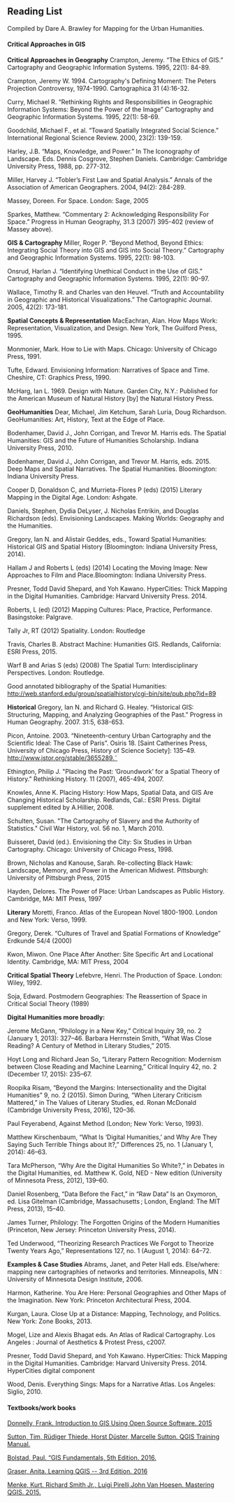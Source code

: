## Reading List

Compiled by Dare A. Brawley for Mapping for the Urban Humanities.

#### Critical Approaches in GIS

**Critical Approaches in Geography**
Crampton, Jeremy. “The Ethics of GIS.” Cartography and Geographic Information Systems. 1995, 22(1): 84-89.

Crampton, Jeremy W. 1994. Cartography's Defining Moment: The Peters Projection Controversy, 1974-1990. Cartographica 31 (4):16-32.

Curry, Michael R. “Rethinking Rights and Responsibilities in Geographic Information Systems: Beyond the Power of the Image” Cartography and Geographic Information Systems. 1995, 22(1): 58-69.

Goodchild, Michael F., et al. “Toward Spatially Integrated Social Science.” International Regional Science Review. 2000, 23(2): 139-159.

Harley, J.B. “Maps, Knowledge, and Power.” In The Iconography of Landscape. Eds. Dennis Cosgrove, Stephen Daniels. Cambridge: Cambridge University Press, 1988, pp. 277-312.

Miller, Harvey J. “Tobler’s First Law and Spatial Analysis.” Annals of the Association of American Geographers. 2004, 94(2): 284-289.

Massey, Doreen. For Space. London: Sage, 2005

Sparkes, Matthew.  “Commentary 2: Acknowledging Responsibility For Space.” Progress in Human Geography, 31.3 (2007) 395-402 (review of Massey above).

**GIS & Cartography**
Miller, Roger P. “Beyond Method, Beyond Ethics: Integrating Social Theory into GIS and GIS into Social Theory.” Cartography and Geographic Information Systems. 1995, 22(1): 98-103.

Onsrud, Harlan J. “Identifying Unethical Conduct in the Use of GIS.” Cartography and Geographic Information Systems. 1995, 22(1): 90-97.

Wallace, Timothy R. and Charles van den Heuvel. “Truth and Accountability in Geographic and Historical Visualizations.” The Cartographic Journal. 2005, 42(2): 173-181.

**Spatial Concepts & Representation**
MacEachran, Alan. How Maps Work: Representation, Visualization, and Design. New York, The Guilford Press, 1995.

Monmonier, Mark. How to Lie with Maps. Chicago: University of Chicago Press, 1991.

Tufte, Edward. Envisioning Information: Narratives of Space and Time. Cheshire, CT: Graphics Press, 1990.

McHarg, Ian L. 1969. Design with Nature. Garden City, N.Y.: Published for the American Museum of Natural History [by] the Natural History Press.


**GeoHumanities**
Dear, Michael, Jim Ketchum, Sarah Luria, Doug Richardson. GeoHumanities: Art, History, Text at the Edge of Place.

Bodenhamer, David J., John Corrigan, and Trevor M. Harris eds. The Spatial Humanities: GIS and the Future of Humanities Scholarship. Indiana University Press, 2010.

Bodenhamer, David J., John Corrigan, and Trevor M. Harris, eds. 2015. Deep Maps and Spatial Narratives. The Spatial Humanities. Bloomington: Indiana University Press.

Cooper D, Donaldson C, and Murrieta-Flores P (eds) (2015) Literary Mapping in the Digital Age. London: Ashgate.

Daniels, Stephen, Dydia DeLyser, J. Nicholas Entrikin, and Douglas Richardson (eds). Envisioning Landscapes. Making Worlds: Geography and the Humanities.

Gregory, Ian N. and Alistair Geddes, eds., Toward Spatial Humanities: Historical GIS and Spatial History (Bloomington: Indiana University Press, 2014).

Hallam J and Roberts L (eds) (2014) Locating the Moving Image: New Approaches to Film and Place.Bloomington: Indiana University Press.

Presner, Todd David Shepard, and Yoh Kawano. HyperCities: Thick Mapping in the Digital Humanities. Cambridge: Harvard University Press. 2014.

Roberts, L (ed) (2012) Mapping Cultures: Place, Practice, Performance. Basingstoke: Palgrave.

Tally Jr, RT (2012) Spatiality. London: Routledge

Travis, Charles B. Abstract Machine: Humanities GIS. Redlands, California: ESRI Press, 2015.

Warf B and Arias S (eds) (2008) The Spatial Turn: Interdisciplinary Perspectives. London: Routledge.

Good annotated bibliography of the Spatial Humanities: http://web.stanford.edu/group/spatialhistory/cgi-bin/site/pub.php?id=89

**Historical**
Gregory, Ian N. and Richard G. Healey. “Historical GIS: Structuring, Mapping, and Analyzing Geographies of the Past.” Progress in Human Geography. 2007. 31:5, 638-653.

Picon, Antoine. 2003. “Nineteenth-century Urban Cartography and the Scientific Ideal: The Case of Paris”. Osiris 18. [Saint Catherines Press, University of Chicago Press, History of Science Society]: 135–49. http://www.jstor.org/stable/3655289.˜

Ethington, Philip J. "Placing the Past: ’Groundwork’ for a Spatial Theory of History." Rethinking History. 11 (2007), 465-494, 2007.

Knowles, Anne K. Placing History: How Maps, Spatial Data, and GIS Are Changing Historical Scholarship. Redlands, Cal.: ESRI Press. Digital supplement edited by A.Hillier, 2008.

Schulten, Susan. "The Cartography of Slavery and the Authority of Statistics." Civil War History, vol. 56 no. 1, March 2010.

Buisseret, David (ed.). Envisioning the City: Six Studies in Urban Cartography. Chicago: University of Chicago Press, 1998.

Brown, Nicholas and Kanouse, Sarah. Re-collecting Black Hawk: Landscape, Memory, and Power in the American Midwest. Pittsburgh: University of Pittsburgh Press, 2015

Hayden, Delores. The Power of Place: Urban Landscapes as Public History. Cambridge, MA: MIT Press, 1997

**Literary**
Moretti, Franco. Atlas of the European Novel 1800-1900. London and New York: Verso, 1999.

Gregory, Derek. “Cultures of Travel and Spatial Formations of Knowledge” Erdkunde 54/4 (2000)

Kwon, Miwon. One Place After Another: Site Specific Art and Locational Identity. Cambridge, MA: MIT Press, 2004

**Critical Spatial Theory**
Lefebvre, Henri. The Production of Space. London: Wiley, 1992.

Soja, Edward. Postmodern Geographies: The Reassertion of Space in Critical Social Theory (1989)

**Digital Humanities more broadly:**

Jerome McGann, “Philology in a New Key,” Critical Inquiry 39, no. 2 (January 1, 2013): 327–46.
Barbara Herrnstein Smith, “What Was Close Reading? A Century of Method in Literary Studies,” 2015.

Hoyt Long and Richard Jean So, “Literary Pattern Recognition: Modernism between Close Reading and Machine Learning,” Critical Inquiry 42, no. 2 (December 17, 2015): 235–67.

Roopika Risam, “Beyond the Margins: Intersectionality and the Digital Humanities” 9, no. 2 (2015).
Simon During, “When Literary Criticism Mattered,” in The Values of Literary Studies, ed. Ronan McDonald (Cambridge University Press, 2016), 120–36.

Paul Feyerabend, Against Method (London; New York: Verso, 1993).

Matthew Kirschenbaum, “What Is ‘Digital Humanities,’ and Why Are They Saying Such Terrible Things about It?,” Differences 25, no. 1 (January 1, 2014): 46–63.

Tara McPherson, “Why Are the Digital Humanities So White?,” in Debates in the Digital Humanities, ed. Matthew K. Gold, NED - New edition (University of Minnesota Press, 2012), 139–60.

Daniel Rosenberg, “Data Before the Fact,” in “Raw Data” Is an Oxymoron, ed. Lisa Gitelman (Cambridge, Massachusetts ; London, England: The MIT Press, 2013), 15–40.

James Turner, Philology: The Forgotten Origins of the Modern Humanities (Princeton, New Jersey: Princeton University Press, 2014).

Ted Underwood, “Theorizing Research Practices We Forgot to Theorize Twenty Years Ago,” Representations 127, no. 1 (August 1, 2014): 64–72.

**Examples & Case Studies**
Abrams, Janet, and Peter Hall eds. Else/where: mapping new cartographies of networks and territories. Minneapolis, MN : University of Minnesota Design Institute, 2006.

Harmon, Katherine. You Are Here: Personal Geographies and Other Maps of the Imagination. New York: Princeton Architectural Press, 2004.

Kurgan, Laura. Close Up at a Distance: Mapping, Technology, and Politics. New York: Zone Books, 2013.

Mogel, Lize and Alexis Bhagat eds. An Atlas of Radical Cartography. Los Angeles : Journal of Aesthetics & Protest Press, c2007.

Presner, Todd David Shepard, and Yoh Kawano. HyperCities: Thick Mapping in the Digital Humanities. Cambridge: Harvard University Press. 2014. HyperCities digital component

Wood, Denis. Everything Sings: Maps for a Narrative Atlas. Los Angeles: Siglio, 2010.

#### Textbooks/work books

[Donnelly, Frank. Introduction to GIS Using Open Source Software. 2015](http://faculty.baruch.cuny.edu/geoportal/resources/practicum/gisprac_2015july_fd.pdf)

[Sutton, Tim, Rüdiger Thiede, Horst Düster, Marcelle Sutton. QGIS Training Manual.](http://docs.qgis.org/2.2/en/docs/training_manual/)

[Bolstad, Paul. “GIS Fundamentals, 5th Edition. 2016.](http://www.paulbolstad.net/gisbook.html)

[Graser, Anita. Learning QGIS -- 3rd Edition. 2016](https://www.packtpub.com/big-data-and-business-intelligence/learning-qgis-third-edition)

[Menke, Kurt. Richard Smith Jr., Luigi Pirelli,John Van Hoesen. Mastering QGIS. 2015.](https://www.packtpub.com/application-development/mastering-qgis)
